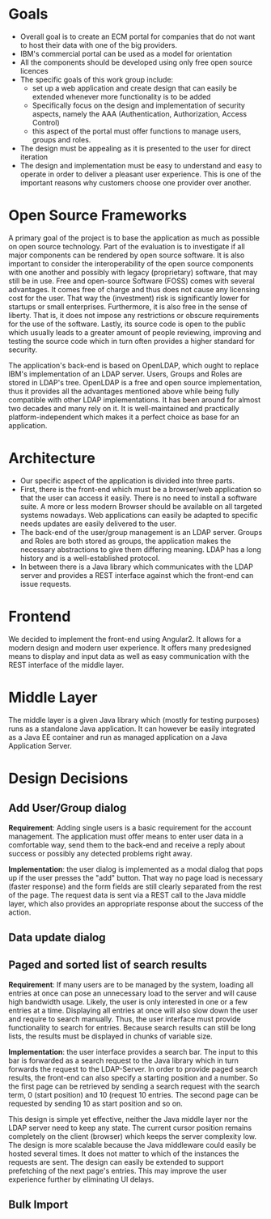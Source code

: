 # Goals
* Overall goal is to create an ECM portal for companies that do not
  want to host their data with one of the big providers.
* IBM's commercial portal can be used as a model for orientation
* All the components should be developed using only free open source
  licences
* The specific goals of this work group include:
  * set up a web application and create design that can easily be
	extended whenever more functionality is to be added
  * Specifically focus on the design and implementation of security
	aspects, namely the AAA (Authentication, Authorization, Access
	Control)
  * this aspect of the portal must offer functions to manage users,
	groups and roles.
* The design must be appealing as it is presented to the user for
  direct iteration
* The design and implementation must be easy to understand and easy to
  operate in order to deliver a pleasant user experience. This is one
  of the important reasons why customers choose one provider over
  another.

# Open Source Frameworks
A primary goal of the project is to base the application as much as
possible on open source technology. Part of the evaluation is to
investigate if all major components can be rendered by open source
software. It is also important to consider the interoperability of the
open source components with one another and possibly with legacy
(proprietary) software, that may still be in use. Free and
open-source Software (FOSS) comes with several advantages. It comes
free of charge and thus does not cause any licensing cost for the
user. That way the (investment) risk is significantly lower for
startups or small enterprises. Furthermore, it is also free in the
sense of liberty. That is, it does not impose any restrictions or
obscure requirements for the use of the software. Lastly, its source
code is open to the public which usually leads to a greater amount of
people reviewing, improving and testing the source code which in turn
often provides a higher standard for security.

The application's back-end is based on OpenLDAP, which ought to
replace IBM's implementation of an LDAP server. Users, Groups and
Roles are stored in LDAP's tree. OpenLDAP is a free and open source
implementation, thus it provides all the advantages mentioned above
while being fully compatible with other LDAP implementations.  It has
been around for almost two decades and many rely on it. It is
well-maintained and practically platform-independent which makes it a
perfect choice as base for an application.

# Architecture
* Our specific aspect of the application is divided into three parts.
* First, there is the front-end which must be a browser/web
  application so that the user can access it easily. There is no need
  to install a software suite. A more or less modern Browser should be
  available on all targeted systems nowadays. Web applications can
  easily be adapted to specific needs updates are easily delivered to
  the user.
* The back-end of the user/group management is an LDAP server. Groups
  and Roles are both stored as groups, the application makes the
  necessary abstractions to give them differing meaning. LDAP has a
  long history and is a well-established protocol.
* In between there is a Java library which communicates with the LDAP
  server and provides a REST interface against which the front-end can
  issue requests.

# Frontend
We decided to implement the front-end using Angular2. It allows for a
modern design and modern user experience. It offers many predesigned
means to display and input data as well as easy communication with
the REST interface of the middle layer.

# Middle Layer
The middle layer is a given Java library which (mostly for testing
purposes) runs as a standalone Java application. It can however be
easily integrated as a Java EE container and run as managed
application on a Java Application Server.

# Design Decisions
## Add User/Group dialog
**Requirement**: Adding single users is a basic requirement for the
account management. The application must offer means to enter user data
in a comfortable way, send them to the back-end and receive a reply
about success or possibly any detected problems right away.

**Implementation**: the user dialog is implemented as a modal dialog
that pops up if the user presses the "add" button. That way no page load
is necessary (faster response) and the form fields are still clearly
separated from the rest of the page. The request data is sent via a REST
call to the Java middle layer, which also provides an appropriate
response about the success of the action.

## Data update dialog
## Paged and sorted list of search results
**Requirement**: If many users are to be managed by the system,
loading all entries at once can pose an unnecessary load to the server
and will cause high bandwidth usage. Likely, the user is only
interested in one or a few entries at a time. Displaying all entries
at once will also slow down the user and require to search manually.
Thus, the user interface must provide functionality to search for
entries. Because search results can still be long lists, the results
must be displayed in chunks of variable size.

**Implementation**: the user interface provides a search bar. The
input to this bar is forwarded as a search request to the Java library
which in turn forwards the request to the LDAP-Server. In order to
provide paged search results, the front-end can also specify a starting
position and a number. So the first page can be retrieved by sending a
search request with the search term, 0 (start position) and 10
(request 10 entries. The second page can be requested by sending 10 as
start position and so on.

This design is simple yet effective, neither the Java middle layer nor
the LDAP server need to keep any state. The current cursor position
remains completely on the client (browser) which keeps the server
complexity low. The design is more scalable because the Java
middleware could easily be hosted several times. It does not matter to
which of the instances the requests are sent. The design can easily be
extended to support prefetching of the next page's entries. This may
improve the user experience further by eliminating UI delays.

## Bulk Import
